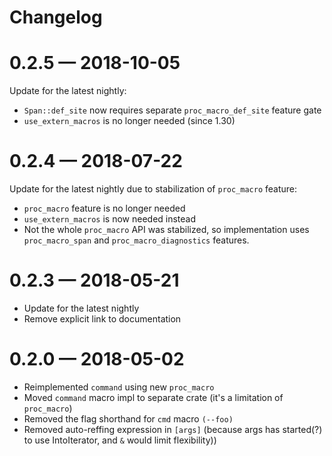 # Changelog

# 0.2.5 — 2018-10-05

Update for the latest nightly:

* `Span::def_site` now requires separate `proc_macro_def_site` feature gate
* `use_extern_macros` is no longer needed (since 1.30)

# 0.2.4 — 2018-07-22

Update for the latest nightly due to stabilization of
`proc_macro` feature:

* `proc_macro` feature is no longer needed
* `use_extern_macros` is now needed instead
* Not the whole `proc_macro` API was stabilized, so implementation
  uses `proc_macro_span` and `proc_macro_diagnostics` features.

# 0.2.3 — 2018-05-21

* Update for the latest nightly
* Remove explicit link to documentation

# 0.2.0 — 2018-05-02

* Reimplemented `command` using new `proc_macro`
* Moved `command` macro impl to separate crate
  (it's a limitation of `proc_macro`)
* Removed the flag shorthand for `cmd` macro `(--foo)`
* Removed auto-reffing expression in `[args]`
  (because args has started(?) to use IntoIterator,
  and `&` would limit flexibility))
